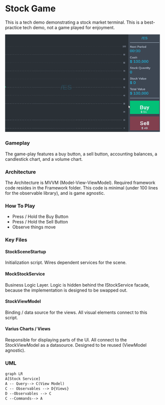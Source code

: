 # Stock Game

This is a tech demo demonstrating a stock market terminal. This is a best-practice tech demo, not a game played for enjoyment.

![StockGameDemo](Demo.gif)


### Gameplay
The game-play features a buy button, a sell button, accounting balances, a candlestick chart, and a volume chart. 

### Architecture
The Architecture is MVVM (Model-View-ViewModel). Required framework code resides in the Framework folder. This code is minimal (under 100 lines for the observable library), and is game agnostic.

### How To Play
- Press / Hold the Buy Button
- Press / Hold the Sell Button
- Observe things move

### Key Files

#### StockSceneStartup
Initialization script. Wires dependent services for the scene.

#### MockStockService
Business Logic Layer. Logic is hidden behind the IStockService facade, because the implementation is designed to be swapped out.

#### StockViewModel
Binding / data source for the views. All visual elements connect to this script.

#### Varius Charts / Views
Responsible for displaying parts of the UI. All connect to the StockViewModel as a datasource. Designed to be reused (ViewModel agnostic).

### UML

```mermaid
graph LR
A[Stock Service]
A -- Query--> C(View Model)
C -- Observables --> D{Views}
D --Observables --> C 
C --Commands--> A 


```
```
